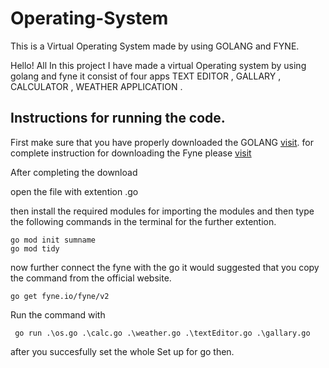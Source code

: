 # Operating-System
This is a Virtual Operating System made by using GOLANG and FYNE.


Hello! All
In this project I have made a virtual Operating system by using golang and fyne it consist of four apps TEXT EDITOR , GALLARY , CALCULATOR , WEATHER APPLICATION . 

## Instructions for running the code.
First make sure that you have properly downloaded the GOLANG [visit](https://golang.org/).
for complete instruction for downloading the Fyne please  [visit](https://developer.fyne.io/index.html)

After completing the download

open the file with extention .go

then install the required modules for importing the modules and then type the following commands in the terminal for the further extention.
```
go mod init sumname
go mod tidy
```

now further connect the fyne with the go it would suggested that you copy the command from the official website.
```
go get fyne.io/fyne/v2
```

Run the command with 
```
 go run .\os.go .\calc.go .\weather.go .\textEditor.go .\gallary.go
```


after you succesfully set the whole Set up for go then.
